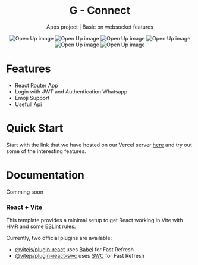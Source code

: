 <h1 align="center">G - Connect</h1>
<p align="center">Apps project | Basic on websocket features</p>

<p align="center">
    <img alt="Open Up image" src="https://img.shields.io/badge/WhatsApp-25D366?style=for-the-badge&logo=whatsapp&logoColor=white">
    <img alt="Open Up image" src="https://img.shields.io/badge/Vercel-000000?style=for-the-badge&logo=vercel&logoColor=white">
    <img alt="Open Up image" src="https://img.shields.io/badge/Bootstrap-563D7C?style=for-the-badge&logo=bootstrap&logoColor=white">
    <img alt="Open Up image" src="https://img.shields.io/badge/Vite-B73BFE?style=for-the-badge&logo=vite&logoColor=FFD62E">
    <img alt="Open Up image" src="https://img.shields.io/badge/React-20232A?style=for-the-badge&logo=react&logoColor=61DAFB">
    <img alt="Open Up image" src="https://img.shields.io/badge/React_Router-CA4245?style=for-the-badge&logo=react-router&logoColor=white">
</p>

# Features

-   React Router App
-   Login with JWT and Authentication Whatsapp
-   Emoji Support
-   Usefull Api

# Quick Start

Start with the link that we have hosted on our Vercel server [here]("https://g-connect-six.vercel.app/chats") and try out some of the interesting features.

# Documentation

Comming soon

### React + Vite

This template provides a minimal setup to get React working in Vite with HMR and some ESLint rules.

Currently, two official plugins are available:

-   [@vitejs/plugin-react](https://github.com/vitejs/vite-plugin-react/blob/main/packages/plugin-react/README.md) uses [Babel](https://babeljs.io/) for Fast Refresh
-   [@vitejs/plugin-react-swc](https://github.com/vitejs/vite-plugin-react-swc) uses [SWC](https://swc.rs/) for Fast Refresh
